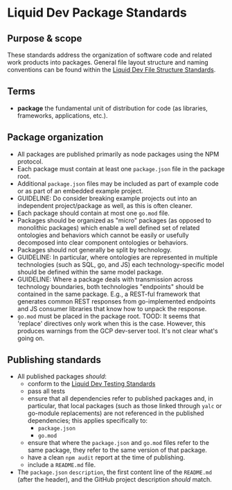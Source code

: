 # Liquid Dev Package Standards

## Purpose & scope

These standards address the organization of software code and related work products into packages. General file layout structure and naming conventions can be found within the [Liquid Dev File Structure Standards](./file-structure-standards.md).

## Terms

* **package** the fundamental unit of distribution for code (as libraries, frameworks, applications, etc.).

## Package organization

* All packages are published primarily as node packages using the NPM protocol.
* Each package must contain at least one `package.json` file in the package root.
* Additional `package.json` files may be included as part of example code or as part of an embedded example project.
* GUIDELINE: Do consider breaking example projects out into an independent project/package as well, as this is often cleaner.
* Each package should contain at most one `go.mod` file.
* Packages should be organized as "micro" packages (as opposed to monolithic packages) which enable a well defined set of related ontologies and behaviors which cannot be easily or usefully decomposed into clear component ontologies or behaviors.
* Packages should not generally be split by technology.
* GUIDELINE: In particular, where ontologies are represented in multiple technologies (such as SQL, go, and JS) each technology-specific model should be defined within the same model package.
* GUIDELINE: Where a package deals with transmission across technology boundaries, both technologies "endpoints" should be contained in the same package. E.g., a REST-ful framework that generates common REST responses from go-implemented endpoints and JS consumer libraries that know how to unpack the response.
* `go.mod` must be placed in the package root. TOOD: It seems that 'replace' directives only work when this is the case. However, this produces warnings from the GCP dev-server tool. It's not clear what's going on.


## Publishing standards

* All published packages *should*:
  * conform to the [Liquid Dev Testing Standards](./testing-standards.md)
  * pass all tests
  * ensure that all dependencies refer to published packages and, in particular, that local packages (such as those linked through `yalc` or go-module replacements) are not referenced in the published dependencies; this applies specifically to:
    * `package.json`
    * `go.mod`
  * ensure that where the `package.json` and `go.mod` files refer to the same package, they refer to the same version of that package.
  * have a clean `npm audit` report at the time of publishing.
  * include a `README.md` file.
* The `package.json` `description`, the first content line of the `README.md` (after the header), and the GitHub project description *should* match.
